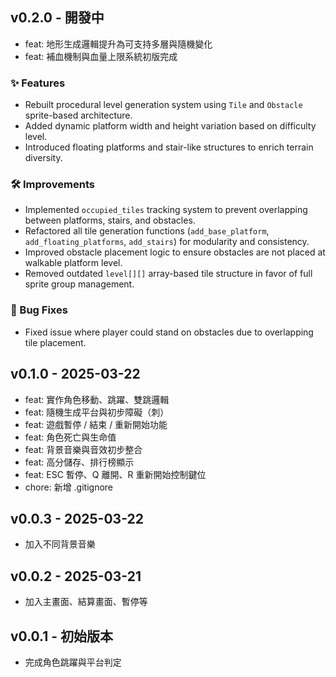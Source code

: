## v0.2.0 - 開發中
- feat: 地形生成邏輯提升為可支持多層與隨機變化
- feat: 補血機制與血量上限系統初版完成
### ✨ Features
- Rebuilt procedural level generation system using `Tile` and `Obstacle` sprite-based architecture.
- Added dynamic platform width and height variation based on difficulty level.
- Introduced floating platforms and stair-like structures to enrich terrain diversity.

### 🛠 Improvements
- Implemented `occupied_tiles` tracking system to prevent overlapping between platforms, stairs, and obstacles.
- Refactored all tile generation functions (`add_base_platform`, `add_floating_platforms`, `add_stairs`) for modularity and consistency.
- Improved obstacle placement logic to ensure obstacles are not placed at walkable platform level.
- Removed outdated `level[][]` array-based tile structure in favor of full sprite group management.

### 🐞 Bug Fixes
- Fixed issue where player could stand on obstacles due to overlapping tile placement.

## v0.1.0 - 2025-03-22
- feat: 實作角色移動、跳躍、雙跳邏輯
- feat: 隨機生成平台與初步障礙（刺）
- feat: 遊戲暫停 / 結束 / 重新開始功能
- feat: 角色死亡與生命值
- feat: 背景音樂與音效初步整合
- feat: 高分儲存、排行榜顯示
- feat: ESC 暫停、Q 離開、R 重新開始控制鍵位
- chore: 新增 .gitignore

## v0.0.3 - 2025-03-22
- 加入不同背景音樂

## v0.0.2 - 2025-03-21
- 加入主畫面、結算畫面、暫停等

## v0.0.1 - 初始版本
- 完成角色跳躍與平台判定